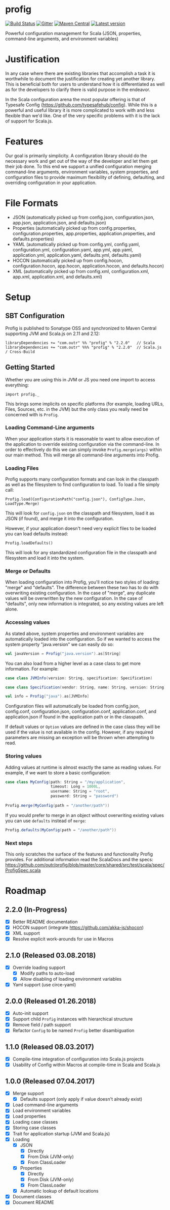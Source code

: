 # profig

[![Build Status](https://travis-ci.org/outr/profig.svg?branch=master)](https://travis-ci.org/outr/profig)
[![Gitter](https://badges.gitter.im/Join%20Chat.svg)](https://gitter.im/outr/profig)
[![Maven Central](https://maven-badges.herokuapp.com/maven-central/com.outr/profig_2.12/badge.svg)](https://maven-badges.herokuapp.com/maven-central/com.outr/profig_2.12)
[![Latest version](https://index.scala-lang.org/outr/profig/profig/latest.svg)](https://index.scala-lang.org/outr/profig)

Powerful configuration management for Scala (JSON, properties, command-line arguments, and environment variables)

# Justification

In any case where there are existing libraries that accomplish a task it is worthwhile to document the justification for
creating yet another library. This is beneficial both for users to understand how it is differentiated as well as for
the developers to clarify there is valid purpose in the endeavor.

In the Scala configuration arena the most popular offering is that of Typesafe Config (https://github.com/typesafehub/config).
While this is a powerful and useful library it is more complicated to work with and less flexible than we'd like. One of
the very specific problems with it is the lack of support for Scala.js.

# Features

Our goal is primarily simplicity. A configuration library should do the necessary work and get out of the way of the
developer and let them get their job done. To this end we support a unified configuration merging command-line arguments,
environment variables, system properties, and configuration files to provide maximum flexibility of defining, defaulting,
and overriding configuration in your application.

# File Formats

* JSON (automatically picked up from config.json, configuration.json, app.json, application.json, and defaults.json)
* Properties (automatically picked up from config.properties, configuration.properties, app.properties, application.properties, and defaults.properties)
* YAML (automatically picked up from config.yml, config.yaml, configuration.yml, configuration.yaml, app.yml, app.yaml, application.yml, application.yaml, defaults.yml, defaults.yaml)
* HOCON (automatically picked up from config.hocon, configuration.hocon, app.hocon, application.hocon, and defaults.hocon)
* XML (automatically picked up from config.xml, configuration.xml, app.xml, application.xml, and defaults.xml)

# Setup

## SBT Configuration

Profig is published to Sonatype OSS and synchronized to Maven Central supporting JVM and Scala.js on 2.11 and 2.12:

```
libraryDependencies += "com.outr" %% "profig" % "2.2.0"   // Scala
libraryDependencies += "com.outr" %%% "profig" % "2.2.0"  // Scala.js / Cross-Build
```

## Getting Started

Whether you are using this in JVM or JS you need one import to access everything:

`import profig._`

This brings some implicits on specific platforms (for example, loading URLs, Files, Sources, etc. in the JVM) but the
only class you really need be concerned with is `Profig`.

### Loading Command-Line arguments

When your application starts it is reasonable to want to allow execution of the application to override existing
configuration via the command-line. In order to effectively do this we can simply invoke `Profig.merge(args)` within our
main method. This will merge all command-line arguments into Profig.

### Loading Files

Profig supports many configuration formats and can look in the classpath as well as the filesystem to find configuration
to load. To load a file simply call:

`Profig.load(ConfigurationPath("config.json"), ConfigType.Json, LoadType.Merge)`

This will look for `config.json` on the classpath and filesystem, load it as JSON (if found), and merge it into the configuration.

However, if your application doesn't need very explicit files to be loaded you can load defaults instead:

`Profig.loadDefaults()`

This will look for any standardized configuration file in the classpath and filesystem and load it into the system.

### Merge or Defaults

When loading configuration into Profig, you'll notice two styles of loading: "merge" and "defaults". The difference between
these two has to do with overwriting existing configuration. In the case of "merge", any duplicate values will be overwritten
by the new configuration. In the case of "defaults", only new information is integrated, so any existing values are left
alone.

### Accessing values

As stated above, system properties and environment variables are automatically loaded into the configuration. So if we
wanted to access the system property "java.version" we can easily do so:

```scala
val javaVersion = Profig("java.version").as[String]
```

You can also load from a higher level as a case class to get more information. For example:

```scala
case class JVMInfo(version: String, specification: Specification)

case class Specification(vendor: String, name: String, version: String)

val info = Profig("java").as[JVMInfo]
```

Configuration files will automatically be loaded from config.json, config.conf, configuration.json, configuration.conf,
application.conf, and application.json if found in the application path or in the classpath.

If default values or `Option` values are defined in the case class they will be used if the value is not available in
the config. However, if any required parameters are missing an exception will be thrown when attempting to read.

### Storing values

Adding values at runtime is almost exactly the same as reading values. For example, if we want to store a basic
configuration:

```scala
case class MyConfig(path: String = "/my/application",
                    timeout: Long = 1000L,
                    username: String = "root",
                    password: String = "password")
                    
Profig.merge(MyConfig(path = "/another/path"))
```

If you would prefer to merge in an object without overwriting existing values you can use `defaults` instead of `merge`:

```scala
Profig.defaults(MyConfig(path = "/another/path"))
```

### Next steps

This only scratches the surface of the features and functionality Profig provides. For additional information read the
ScalaDocs and the specs: https://github.com/outr/profig/blob/master/core/shared/src/test/scala/spec/ProfigSpec.scala

# Roadmap

## 2.2.0 (In-Progress)

* [X] Better README documentation
* [X] HOCON support (integrate https://github.com/akka-js/shocon)
* [X] XML support
* [X] Resolve explicit work-arounds for use in Macros

## 2.1.0 (Released 03.08.2018)

* [X] Override loading support
    * [X] Modify paths to auto-load
    * [X] Allow disabling of loading environment variables
* [X] Yaml support (use circe-yaml)

## 2.0.0 (Released 01.26.2018)

* [X] Auto-init support
* [X] Support child `Profig` instances with hierarchical structure
* [X] Remove field / path support
* [X] Refactor `Config` to be named `Profig` better disambiguation

## 1.1.0 (Released 08.03.2017)

* [X] Compile-time integration of configuration into Scala.js projects
* [X] Usability of Config within Macros at compile-time in Scala and Scala.js

## 1.0.0 (Released 07.04.2017)

* [X] Merge support
    * [X] Defaults support (only apply if value doesn't already exist)
* [X] Load command-line arguments
* [X] Load environment variables
* [X] Load properties
* [X] Loading case classes
* [X] Storing case classes
* [X] Trait for application startup (JVM and Scala.js)
* [X] Loading
    * [X] JSON
        * [X] Directly
        * [X] From Disk (JVM-only)
        * [X] From ClassLoader
    * [X] Properties
        * [X] Directly
        * [X] From Disk (JVM-only)
        * [X] From ClassLoader
    * [X] Automatic lookup of default locations
* [X] Document classes
* [X] Document README